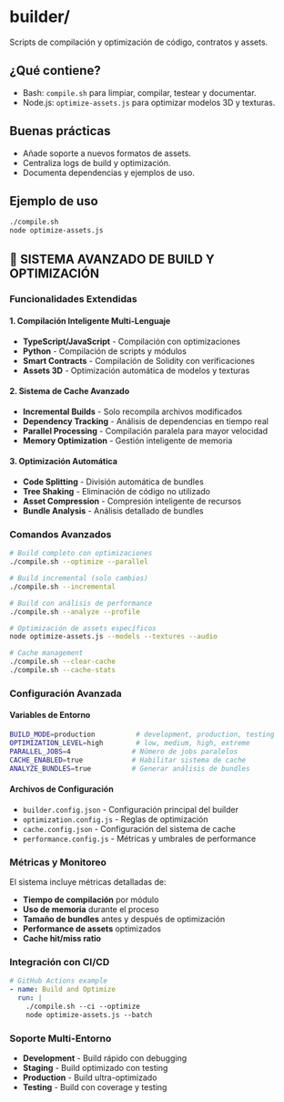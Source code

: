 # builder/

Scripts de compilación y optimización de código, contratos y assets.

## ¿Qué contiene?
- Bash: `compile.sh` para limpiar, compilar, testear y documentar.
- Node.js: `optimize-assets.js` para optimizar modelos 3D y texturas.

## Buenas prácticas
- Añade soporte a nuevos formatos de assets.
- Centraliza logs de build y optimización.
- Documenta dependencias y ejemplos de uso.

## Ejemplo de uso
```bash
./compile.sh
node optimize-assets.js
```

## 🚀 **SISTEMA AVANZADO DE BUILD Y OPTIMIZACIÓN**

### **Funcionalidades Extendidas**

#### **1. Compilación Inteligente Multi-Lenguaje**
- **TypeScript/JavaScript** - Compilación con optimizaciones
- **Python** - Compilación de scripts y módulos
- **Smart Contracts** - Compilación de Solidity con verificaciones
- **Assets 3D** - Optimización automática de modelos y texturas

#### **2. Sistema de Cache Avanzado**
- **Incremental Builds** - Solo recompila archivos modificados
- **Dependency Tracking** - Análisis de dependencias en tiempo real
- **Parallel Processing** - Compilación paralela para mayor velocidad
- **Memory Optimization** - Gestión inteligente de memoria

#### **3. Optimización Automática**
- **Code Splitting** - División automática de bundles
- **Tree Shaking** - Eliminación de código no utilizado
- **Asset Compression** - Compresión inteligente de recursos
- **Bundle Analysis** - Análisis detallado de bundles

### **Comandos Avanzados**

```bash
# Build completo con optimizaciones
./compile.sh --optimize --parallel

# Build incremental (solo cambios)
./compile.sh --incremental

# Build con análisis de performance
./compile.sh --analyze --profile

# Optimización de assets específicos
node optimize-assets.js --models --textures --audio

# Cache management
./compile.sh --clear-cache
./compile.sh --cache-stats
```

### **Configuración Avanzada**

#### **Variables de Entorno**
```bash
BUILD_MODE=production          # development, production, testing
OPTIMIZATION_LEVEL=high        # low, medium, high, extreme
PARALLEL_JOBS=4               # Número de jobs paralelos
CACHE_ENABLED=true            # Habilitar sistema de cache
ANALYZE_BUNDLES=true          # Generar análisis de bundles
```

#### **Archivos de Configuración**
- `builder.config.json` - Configuración principal del builder
- `optimization.config.js` - Reglas de optimización
- `cache.config.json` - Configuración del sistema de cache
- `performance.config.js` - Métricas y umbrales de performance

### **Métricas y Monitoreo**

El sistema incluye métricas detalladas de:
- **Tiempo de compilación** por módulo
- **Uso de memoria** durante el proceso
- **Tamaño de bundles** antes y después de optimización
- **Performance de assets** optimizados
- **Cache hit/miss ratio**

### **Integración con CI/CD**

```yaml
# GitHub Actions example
- name: Build and Optimize
  run: |
    ./compile.sh --ci --optimize
    node optimize-assets.js --batch
```

### **Soporte Multi-Entorno**

- **Development** - Build rápido con debugging
- **Staging** - Build optimizado con testing
- **Production** - Build ultra-optimizado
- **Testing** - Build con coverage y testing 